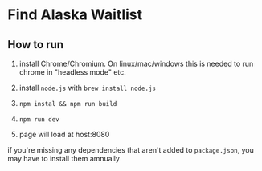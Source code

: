 # Find Alaska Waitlist


## How to run

1. install Chrome/Chromium. On linux/mac/windows this is needed to run chrome in "headless mode" etc.
2. install `node.js` with `brew install node.js`


3. `npm instal && npm run build`
4. `npm run dev`

5. page will load at host:8080


if you're missing any dependencies that aren't added to `package.json`, you may have to install them amnually
